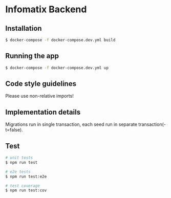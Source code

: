 # Infomatix Backend

## Installation

```bash
$ docker-compose -f docker-compose.dev.yml build
```

## Running the app

```bash
$ docker-compose -f docker-compose.dev.yml up
```

## Code style guidelines

Please use non-relative imports!

## Implementation details

Migrations run in single transaction, each seed run in separate transaction(-t=false).

## Test

```bash
# unit tests
$ npm run test

# e2e tests
$ npm run test:e2e

# test coverage
$ npm run test:cov
```
